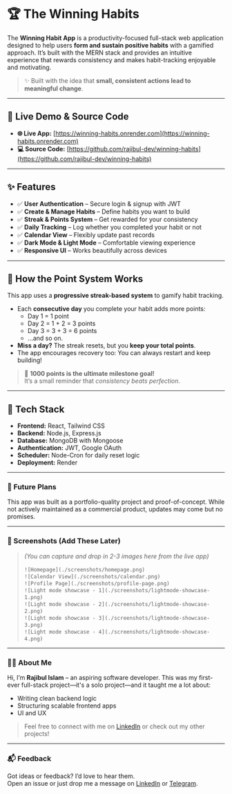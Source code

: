 # 🏆 The Winning Habits

The **Winning Habit App** is a productivity-focused full-stack web application designed to help users **form and sustain positive habits** with a gamified approach. It’s built with the MERN stack and provides an intuitive experience that rewards consistency and makes habit-tracking enjoyable and motivating.

> ✨ Built with the idea that **small, consistent actions lead to meaningful change**.

---

## 🔗 Live Demo & Source Code

- **🌐 Live App:** [https://winning-habits.onrender.com](https://winning-habits.onrender.com)
- **💻 Source Code:** [https://github.com/rajibul-dev/winning-habits](https://github.com/rajibul-dev/winning-habits)

---

## ✨ Features

- ✅ **User Authentication** – Secure login & signup with JWT
- ✅ **Create & Manage Habits** – Define habits you want to build
- ✅ **Streak & Points System** – Get rewarded for your consistency
- ✅ **Daily Tracking** – Log whether you completed your habit or not
- ✅ **Calendar View** – Flexibly update past records
- ✅ **Dark Mode & Light Mode** – Comfortable viewing experience
- ✅ **Responsive UI** – Works beautifully across devices

---

## 🧠 How the Point System Works

This app uses a **progressive streak-based system** to gamify habit tracking.

- Each **consecutive day** you complete your habit adds more points:
  - Day 1 = 1 point
  - Day 2 = 1 + 2 = 3 points
  - Day 3 = 3 + 3 = 6 points
  - ...and so on.
- **Miss a day?** The streak resets, but you **keep your total points**.
- The app encourages recovery too: You can always restart and keep building!

> 🎯 **1000 points is the ultimate milestone goal!**  
> It’s a small reminder that _consistency beats perfection_.

---

## 🧰 Tech Stack

- **Frontend:** React, Tailwind CSS
- **Backend:** Node.js, Express.js
- **Database:** MongoDB with Mongoose
- **Authentication:** JWT, Google OAuth
- **Scheduler:** Node-Cron for daily reset logic
- **Deployment:** Render

---

### 🧪 Future Plans

This app was built as a portfolio-quality project and proof-of-concept. While not actively maintained as a commercial product, updates may come but no promises.

---

### 📸 Screenshots (Add These Later)

> _(You can capture and drop in 2-3 images here from the live app)_
>
> ```
> ![Homepage](./screenshots/homepage.png)
> ![Calendar View](./screenshots/calendar.png)
> ![Profile Page](./screenshots/profile-page.png)
> ![Light mode showcase - 1](./screenshots/lightmode-showcase-1.png)
> ![Light mode showcase - 2](./screenshots/lightmode-showcase-2.png)
> ![Light mode showcase - 3](./screenshots/lightmode-showcase-3.png)
> ![Light mode showcase - 4](./screenshots/lightmode-showcase-4.png)
> ```

---

### 🧑‍💻 About Me

Hi, I’m **Rajibul Islam** – an aspiring software developer. This was my first-ever full-stack project—it's a solo project—and it taught me a lot about:

- Writing clean backend logic
- Structuring scalable frontend apps
- UI and UX

> Feel free to connect with me on [LinkedIn](https://www.linkedin.com/in/rajibul-dev/) or check out my other projects!

---

### 📬 Feedback

Got ideas or feedback? I’d love to hear them.  
Open an issue or just drop me a message on [LinkedIn](https://www.linkedin.com/in/rajibul-dev/) or [Telegram](https://t.me/rajiraji201).
